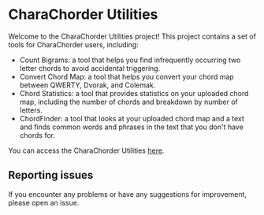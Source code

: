 # CharaChorder Utilities

Welcome to the CharaChorder Utilities project! This project contains a set of tools for CharaChorder users, including:

- Count Bigrams: a tool that helps you find infrequently occurring two letter chords to avoid accidental triggering.
- Convert Chord Map: a tool that helps you convert your chord map between QWERTY, Dvorak, and Colemak.
- Chord Statistics: a tool that provides statistics on your uploaded chord map, including the number of chords and breakdown by number of letters.
- ChordFinder: a tool that looks at your uploaded chord map and a text and finds common words and phrases in the text that you don't have chords for.

You can access the CharaChorder Utilities [here](https://jdestgermain.github.io/CharaChorder-utilities/).

## Reporting issues

If you encounter any problems or have any suggestions for improvement, please open an issue.
